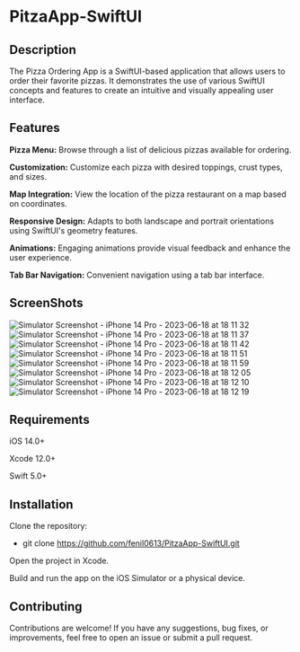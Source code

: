 # PitzaApp-SwiftUI

## Description

The Pizza Ordering App is a SwiftUI-based application that allows users to order their favorite pizzas. It demonstrates the use of various SwiftUI concepts and features to create an intuitive and visually appealing user interface.

## Features

**Pizza Menu:** Browse through a list of delicious pizzas available for ordering.

**Customization:** Customize each pizza with desired toppings, crust types, and sizes.

**Map Integration:** View the location of the pizza restaurant on a map based on coordinates.

**Responsive Design:** Adapts to both landscape and portrait orientations using SwiftUI's geometry features.

**Animations:** Engaging animations provide visual feedback and enhance the user experience.

**Tab Bar Navigation:** Convenient navigation using a tab bar interface.

## ScreenShots

![Simulator Screenshot - iPhone 14 Pro - 2023-06-18 at 18 11 32](https://github.com/fenil0613/PitzaApp-SwiftUI/assets/93746209/409a0282-8b2d-4f11-ac49-6df72c24b786)
![Simulator Screenshot - iPhone 14 Pro - 2023-06-18 at 18 11 37](https://github.com/fenil0613/PitzaApp-SwiftUI/assets/93746209/6f149b78-8903-40d6-b23c-136cea86c099)
![Simulator Screenshot - iPhone 14 Pro - 2023-06-18 at 18 11 42](https://github.com/fenil0613/PitzaApp-SwiftUI/assets/93746209/3dc90dc8-bfe9-468e-9bc7-144e5b43f37e)
![Simulator Screenshot - iPhone 14 Pro - 2023-06-18 at 18 11 51](https://github.com/fenil0613/PitzaApp-SwiftUI/assets/93746209/1492318b-0163-47bd-be74-6dea862252bb)
![Simulator Screenshot - iPhone 14 Pro - 2023-06-18 at 18 11 59](https://github.com/fenil0613/PitzaApp-SwiftUI/assets/93746209/7319b9f2-95cc-478e-9ed6-596fef8773ce)
![Simulator Screenshot - iPhone 14 Pro - 2023-06-18 at 18 12 05](https://github.com/fenil0613/PitzaApp-SwiftUI/assets/93746209/c31509c1-297c-404e-8ed2-a021c297a4b0)
![Simulator Screenshot - iPhone 14 Pro - 2023-06-18 at 18 12 10](https://github.com/fenil0613/PitzaApp-SwiftUI/assets/93746209/d7c53bdf-3b33-47da-87a0-5cabff7723e6)
![Simulator Screenshot - iPhone 14 Pro - 2023-06-18 at 18 12 19](https://github.com/fenil0613/PitzaApp-SwiftUI/assets/93746209/e60de7f2-4a14-429a-b81f-b3fc43477e6b)

## Requirements

iOS 14.0+

Xcode 12.0+

Swift 5.0+

## Installation

Clone the repository:

  - git clone https://github.com/fenil0613/PitzaApp-SwiftUI.git

Open the project in Xcode.

Build and run the app on the iOS Simulator or a physical device.

## Contributing
Contributions are welcome! If you have any suggestions, bug fixes, or improvements, feel free to open an issue or submit a pull request.
